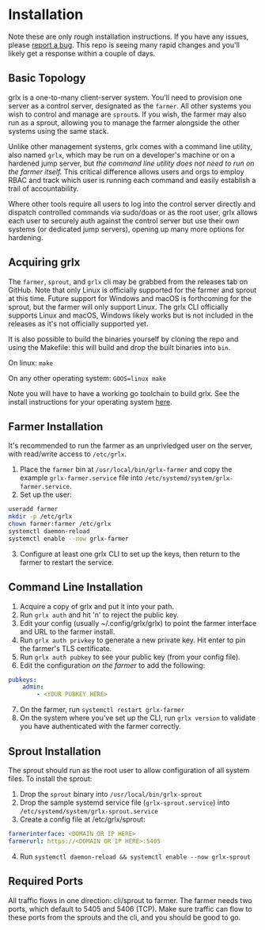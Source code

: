 # Installation

Note these are only rough installation instructions.
If you have any issues, please [report a bug](https://github.com/gogrlx/grlx/issues/new/choose).
This repo is seeing many rapid changes and you'll likely get a response within a couple of days.

## Basic Topology

grlx is a one-to-many client-server system. You'll need to provision one server
as a control server, designated as the `farmer`. All other systems you wish to
control and manage are `sprout`s. If you wish, the farmer may also run as a sprout,
allowing you to manage the farmer alongside the other systems using the same stack.

Unlike other management systems, grlx comes with a command line utility, also named
`grlx`, which may be run on a developer's machine or on a hardened jump server,
but *the command line utility does not need to run on the farmer itself.* This
critical difference allows users and orgs to employ RBAC and track which user
is running each command and easily establish a trail of accountability.

Where other tools require all users to log into the control server directly
and dispatch controlled commands via sudo/doas or as the root user, grlx
allows each user to securely auth against the control server but use their own
systems (or dedicated jump servers), opening up many more options for hardening.

## Acquiring grlx

The `farmer`, `sprout`, and `grlx` cli may be grabbed from the releases tab on
GitHub. Note that only Linux is officially supported for the farmer and sprout
at this time. Future support for Windows and macOS is forthcoming for the sprout,
but the farmer will only support Linux. The grlx CLI officially supports Linux
and macOS, Windows likely works but is not included in the releases as it's not
officially supported yet.

It is also possible to build the binaries yourself by cloning the repo
and using the Makefile: this will build and drop the built binaries into `bin`.

On linux:
    `make`

On any other operating system:
    `GOOS=linux make`

Note you will have to have a working go toolchain to build grlx.
See the install instructions for your operating system [here](https://go.dev/doc/install).



## Farmer Installation

It's recommended to run the farmer as an unprivledged user on the server,
with read/write access to `/etc/grlx`.
1. Place the `farmer` bin at `/usr/local/bin/grlx-farmer` and copy the example
`grlx-farmer.service` file into `/etc/systemd/system/grlx-farmer.service`.
1. Set up the user:

```bash
useradd farmer
mkdir -p /etc/grlx
chown farmer:farmer /etc/grlx
systemctl daemon-reload
systemctl enable --now grlx-farmer
```
3. Configure at least one grlx CLI to set up the keys, then return to the farmer to restart the service.

## Command Line Installation

1. Acquire a copy of grlx and put it into your path.
1. Run `grlx auth` and hit 'n' to reject the public key.
1. Edit your config (usually ~/.config/grlx/grlx) to point the farmer interface
and URL to the farmer install.
1. Run `grlx auth privkey` to generate a new private key. Hit enter to pin the
farmer's TLS certificate.
1. Run `grlx auth pubkey` to see your public key (from your config file).
1. Edit the configuration *on the farmer* to add the following:
```yaml
pubkeys:
    admin:
        - <YOUR PUBKEY HERE>
```
7. On the farmer, run `systemctl restart grlx-farmer`
8. On the system where you've set up the CLI, run `grlx version` to validate you
have authenticated with the farmer correctly.

## Sprout Installation

The sprout should run as the root user to allow configuration of all system
files.
To install the sprout:
1. Drop the `sprout` binary into `/usr/local/bin/grlx-sprout`
1. Drop the sample systemd service file (`grlx-sprout.service`) into `/etc/systemd/system/grlx-sprout.service`
1. Create a config file at /etc/grlx/sprout:
```yaml
farmerinterface: <DOMAIN OR IP HERE>
farmerurl: https://<DOMAIN OR IP HERE>:5405
```
4. Run `systemctl daemon-reload && systemctl enable --now grlx-sprout`

## Required Ports
All traffic flows in one direction: cli/sprout to farmer. The farmer needs two ports,
which default to 5405 and 5406 (TCP). Make sure traffic can flow to these ports
from the sprouts and the cli, and you should be good to go.
